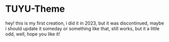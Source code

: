 # TUYU-Theme
hey! this is my first creation, i did it in 2023, but it was discontinued, maybe i should update it someday or something like that, still works, but it a little odd, well, hope you like it!
